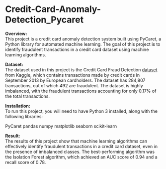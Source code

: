 # Credit-Card-Anomaly-Detection_Pycaret
**Overview:**<br>
This project is a credit card anomaly detection system built using PyCaret, a Python library for automated machine learning. The goal of this project is to identify fraudulent transactions in a credit card dataset using machine learning algorithms.

**Dataset:**<BR>
The dataset used in this project is the Credit Card Fraud Detection [dataset](https://www.kaggle.com/datasets/mlg-ulb/creditcardfraud) from Kaggle, which contains transactions made by credit cards in September 2013 by European cardholders. The dataset has 284,807 transactions, out of which 492 are fraudulent. The dataset is highly imbalanced, with the fraudulent transactions accounting for only 0.17% of the total transactions.

**Installation:**<BR>
To run this project, you will need to have Python 3 installed, along with the following libraries:

PyCaret
pandas
numpy
matplotlib
seaborn
scikit-learn

**Result:**<BR>
The results of this project show that machine learning algorithms can effectively identify fraudulent transactions in a credit card dataset, even in the presence of imbalanced classes. The best-performing algorithm was the Isolation Forest algorithm, which achieved an AUC score of 0.94 and a recall score of 0.78.
